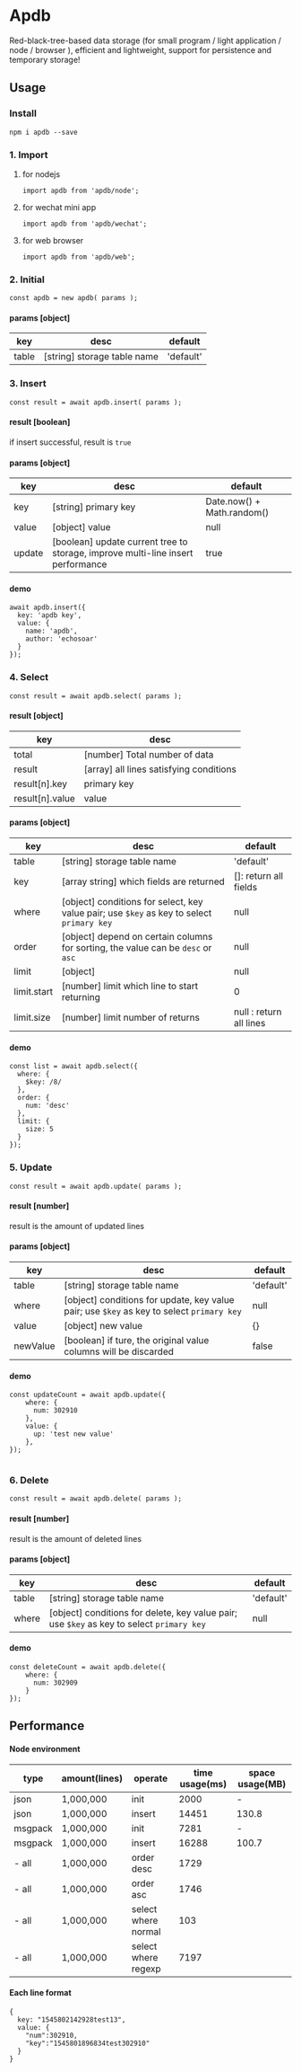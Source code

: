 # Apdb

Red-black-tree-based data storage (for small program / light application / node / browser ), efficient and lightweight, support for persistence and temporary storage!

## Usage

### Install

```
npm i apdb --save
```

### 1. Import

1. for nodejs
   ```
   import apdb from 'apdb/node';
   ```
2. for wechat mini app
   ```
   import apdb from 'apdb/wechat';
   ```
3. for web browser
   ```
   import apdb from 'apdb/web';
   ```

### 2. Initial

```
const apdb = new apdb( params );
```
#### params [object]

| key | desc | default |
| --- | --- | --- |
| table | [string] storage table name | 'default' |

### 3. Insert
```
const result = await apdb.insert( params );
```
#### result [boolean]

if insert successful, result is `true`

#### params [object]

| key | desc | default |
| --- | --- | --- |
| key | [string] primary key | Date.now() + Math.random() |
| value | [object] value | null |
| update | [boolean] update current tree to storage, improve multi-line insert performance   | true |

#### demo
```
await apdb.insert({
  key: 'apdb key', 
  value: {
    name: 'apdb',
    author: 'echosoar'
  }
});
```

### 4. Select
```
const result = await apdb.select( params );
```
#### result [object]
| key | desc |
| --- | --- | 
| total | [number] Total number of data |
| result | [array] all lines satisfying conditions | 
| result[n].key | primary key |
| result[n].value | value |


#### params [object]

| key | desc | default |
| --- | --- | --- |
| table | [string] storage table name | 'default' |
| key | [array string] which fields are returned | []: return all fields |
| where | [object] conditions for select, key value pair; use `$key` as key to select `primary key` | null |
| order | [object] depend on certain columns for sorting, the value can be `desc` or `asc` | null |
| limit | [object] | null |
| limit.start | [number] limit which line to start returning | 0 |
| limit.size | [number] limit number of returns | null : return all lines |

#### demo
```
const list = await apdb.select({
  where: {
    $key: /8/
  },
  order: {
    num: 'desc'
  },
  limit: {
    size: 5
  }
});
```
### 5. Update
```
const result = await apdb.update( params );
```
#### result [number]
result is the amount of updated lines

#### params [object]

| key | desc | default |
| --- | --- | --- |
| table | [string] storage table name | 'default' |
| where | [object] conditions for update, key value pair; use `$key` as key to select `primary key` | null |
| value | [object] new value | {} |
| newValue | [boolean] if ture, the original value columns will be discarded | false |

#### demo
```
const updateCount = await apdb.update({
    where: {
      num: 302910
    },
    value: { 
      up: 'test new value'
    },
});
  
```

### 6. Delete
```
const result = await apdb.delete( params );
```
#### result [number]
result is the amount of deleted lines

#### params [object]

| key | desc | default |
| --- | --- | --- |
| table | [string] storage table name | 'default' |
| where | [object] conditions for delete, key value pair; use `$key` as key to select `primary key` | null |

#### demo
```
const deleteCount = await apdb.delete({
    where: {
      num: 302909
    }
});
```


## Performance 

#### Node environment

| type | amount(lines) |  operate | time usage(ms) | space usage(MB) |
| --- | --- | --- | --- | --- |
| json | 1,000,000 | init | 2000 | - |
| json | 1,000,000 | insert | 14451 | 130.8 |
| msgpack | 1,000,000 | init | 7281 | - |
| msgpack | 1,000,000 | insert | 16288 | 100.7 |
| - all | 1,000,000 | order desc | 1729 | |
| - all | 1,000,000 | order asc | 1746 | | 
| - all | 1,000,000 | select where normal | 103 | |
| - all | 1,000,000 | select where regexp | 7197 | | 

#### Each line format

```
{
  key: "1545802142928test13",
  value: {
    "num":302910,
    "key":"1545801896834test302910"
  }
}
```